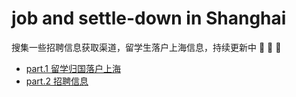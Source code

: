 # job and settle-down in Shanghai
搜集一些招聘信息获取渠道，留学生落户上海信息，持续更新中 :muscle: :muscle: :muscle:


- [part.1 留学归国落户上海](settle-down/readme.md)
- [part.2 招聘信息](Job/readme.md)
